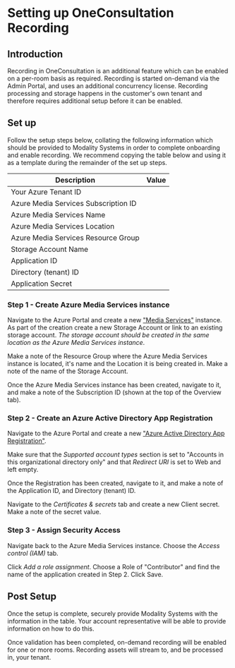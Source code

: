 # Setting up OneConsultation Recording

## Introduction

Recording in OneConsultation is an additional feature which can be enabled on a per-room basis as required. Recording is started on-demand via the Admin Portal, and uses an additional concurrency license. Recording processing and storage happens in the customer's own tenant and therefore requires additional setup before it can be enabled.

## Set up

Follow the setup steps below, collating the following information which should be provided to Modality Systems in order to complete onboarding and enable recording. We recommend copying the table below and using it as a template during the remainder of the set up steps.

| Description | Value |
| ------------- |:-------------:|
| Your Azure Tenant ID | 
| Azure Media Services Subscription ID | 
| Azure Media Services Name | 
| Azure Media Services Location |
| Azure Media Services Resource Group |
| Storage Account Name | 
| Application ID | 
| Directory (tenant) ID |
| Application Secret |


### Step 1 - Create Azure Media Services instance

Navigate to the Azure Portal and create a new ["Media Services"](https://portal.azure.com/#create/Microsoft.MediaService) instance. As part of the creation create a new Storage Account or link to an existing storage account. *The storage account should be created in the same location as the Azure Media Services instance*.

Make a note of the Resource Group where the Azure Media Services instance is located, it's name and the Location it is being created in. Make a note of the name of the Storage Account.

Once the Azure Media Services instance has been created, navigate to it, and make a note of the Subscription ID (shown at the top of the Overview tab).

### Step 2 - Create an Azure Active Directory App Registration

Navigate to the Azure Portal and create a new ["Azure Active Directory App Registration"](https://portal.azure.com/#blade/Microsoft_AAD_IAM/ActiveDirectoryMenuBlade/RegisteredApps).

Make sure that the *Supported account types* section is set to "Accounts in this organizational directory only" and that *Redirect URI* is set to Web and left empty.

Once the Registration has been created, navigate to it, and make a note of the Application ID, and Directory (tenant) ID.

Navigate to the *Certificates & secrets* tab and create a new Client secret. Make a note of the secret value.

### Step 3 - Assign Security Access

Navigate back to the Azure Media Services instance. Choose   the *Access control (IAM)* tab.

Click *Add a role assignment*. Choose a Role of "Contributor" and find the name of the application created in Step 2. Click Save.

## Post Setup

Once the setup is complete, securely provide Modality Systems with the information in the table. Your account representative will be able to provide information on how to do this.

Once validation has been completed, on-demand recording will be enabled for one or more rooms. Recording assets will stream to, and be processed in, your tenant.

